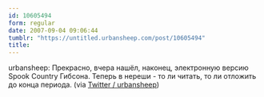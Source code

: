 ```yaml
---
id: 10605494
form: regular
date: 2007-09-04 09:06:44
tumblr: "https://untitled.urbansheep.com/post/10605494"
title:
---
```


<p>urbansheep: Прекрасно, вчера нашёл, наконец, электронную версию Spook Country Гибсона. Теперь в нереши - то ли читать, то ли отложить до конца периода. (via <a href="http://twitter.com/urbansheep/statuses/245693572">Twitter / urbansheep</a>)</p>

